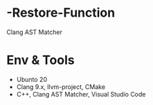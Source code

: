 # -Restore-Function
Clang AST Matcher

# Env & Tools
- Ubunto 20
- Clang 9.x, llvm-project, CMake
- C++, Clang AST Matcher, Visual Studio Code
